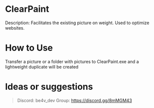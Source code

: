 # ClearPaint

Description: Facilitates the existing picture on weight. Used to optimize websites.

# How to Use
Transfer a picture or a folder with pictures to ClearPaint.exe and a lightweight duplicate will be created

# Ideas or suggestions
> Discord: be4v_dev
> Group: https://discord.gg/8mMGM43
